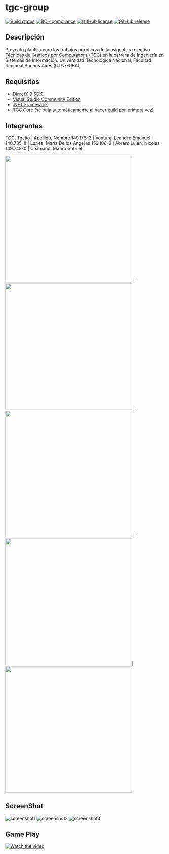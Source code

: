 ﻿# tgc-group
[![Build status](https://ci.appveyor.com/api/projects/status/uvyboubq91uhwf3v?svg=true)](https://ci.appveyor.com/project/rejurime/tgc-group)
[![BCH compliance](https://bettercodehub.com/edge/badge/tgc-utn/tgc-group?branch=master)](https://bettercodehub.com/)
[![GitHub license](https://img.shields.io/github/license/tgc-utn/tgc-group.svg)](https://github.com/tgc-utn/tgc-group/blob/master/LICENSE)
[![GitHub release](https://img.shields.io/github/release/tgc-utn/tgc-group.svg)](https://github.com/tgc-utn/tgc-group/releases)

## Descripción
Proyecto plantilla para los trabajos prácticos de la asignatura electiva [Técnicas de Gráficos por Computadora](http://tgc-utn.github.io/) (TGC) en la carrera de Ingeniería en Sistemas de Información. Universidad Tecnológica Nacional, Facultad Regional Buenos Aires (UTN-FRBA).

## Requisitos
* [DirectX 9 SDK](http://www.microsoft.com/en-us/download/details.aspx?displaylang=en&id=6812)
* [Visual Studio Community Edition](https://www.visualstudio.com/vs/community)
* [.NET Framework](https://www.microsoft.com/net/download/Windows/run)
* [TGC.Core](https://www.nuget.org/packages/TGC.Core/) (se baja automáticamente al hacer build por primera vez)

## Integrantes ##
TGC, Tgcito  |  Apellido, Nombre
149.176-3 | Ventura, Leandro Emanuel
148.735-8 | Lopez, María De los Angeles
159.106-0 | Abram Lujan, Nicolas
149.748-0 | Caamaño, Mauro Gabriel

<img src="https://github.com/tgc-utn/tgc-utn.github.io/blob/master/images/robotgc.png" height="400" width="400"> | <img src="https://github.com/TheBandicoots/2018_1_K3011_TheBandicoots/blob/master/InformacionGrupo/LeandroEmanuelVentura.jpeg" height="400" width="400"> | <img src="https://github.com/TheBandicoots/2018_1_K3011_TheBandicoots/blob/master/InformacionGrupo/MariaDeLosAngelesLopez.jpeg" height="400" width="400"> | <img src="https://github.com/TheBandicoots/2018_1_K3011_TheBandicoots/blob/master/InformacionGrupo/NicolasAbramLujan.jpeg" height="400" width="400">| <img src="https://github.com/TheBandicoots/2018_1_K3011_TheBandicoots/blob/master/InformacionGrupo/MauroGabrielCaamanio.jpeg" height="400" width="400">

## ScreenShot ##
![screenshot1](https://github.com/TheBandicoots/2018_1_K3011_TheBandicoots/blob/master/InformacionGrupo/Screenshot1.png)
![screenshot2](https://github.com/TheBandicoots/2018_1_K3011_TheBandicoots/blob/master/InformacionGrupo/Screenshot2.png)
![screenshot3](https://github.com/TheBandicoots/2018_1_K3011_TheBandicoots/blob/master/InformacionGrupo/Screenshot3.png)

## Game Play ##
[![Watch the video](https://github.com/TheBandicoots/2018_1_K3011_TheBandicoots/blob/master/InformacionGrupo/Screenshot1.png)](https://www.youtube.com/watch?v=HWKIiyMprUQ&feature=)
